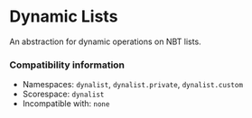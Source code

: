 # Dynamic Lists
An abstraction for dynamic operations on NBT lists.

### Compatibility information
- Namespaces: `dynalist`, `dynalist.private`, `dynalist.custom`
- Scorespace: `dynalist`
- Incompatible with: `none`

